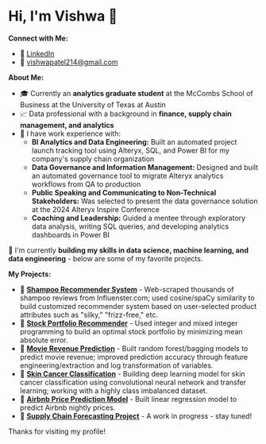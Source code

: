 # Hi, I'm Vishwa 👋

**Connect with Me:**
- 🔗 [LinkedIn](https://www.linkedin.com/in/vishwa-patel)
- 📧 [vishwapatel214@gmail.com](mailto:vishwapatel214@gmail.com) 

**About Me:**
- 🎓 Currently an **analytics graduate student** at the McCombs School of Business at the University of Texas at Austin
- 📈 Data professional with a background in **finance, supply chain management, and analytics**
- 💼 I have work experience with:
  - **BI Analytics and Data Engineering:** Built an automated project launch tracking tool using Alteryx, SQL, and Power BI for my company's supply chain organization
  - **Data Governance and Information Management:** Designed and built an automated governance tool to migrate Alteryx analytics workflows from QA to production
  - **Public Speaking and Communicating to Non-Technical Stakeholders:** Was selected to present the data governance solution at the 2024 Alteryx Inspire Conference
  - **Coaching and Leadership:** Guided a mentee through exploratory data analysis, writing SQL queries, and developing analytics dashboards in Power BI

🌱 I'm currently **building my skills in data science, machine learning, and data engineering** - below are some of my favorite projects.

**My Projects:**
- 🔗 **[Shampoo Recommender System](link)** - Web-scraped thousands of shampoo reviews from Influenster.com; used cosine/spaCy similarity to build customized recommender system based on user-selected product attributes such as "silky," "frizz-free," etc.
- 🔗 **[Stock Portfolio Recommender](link)** - Used integer and mixed integer programming to build an optimal stock portfolio by minimizing mean absolute error.
- 🔗 **[Movie Revenue Prediction](link)** - Built random forest/bagging models to predict movie revenue; improved prediction accuracy through feature engineering/extraction and log transformation of variables.
- 🔗 **[Skin Cancer Classification](https://github.com/vishwapatel14/Skin-Cancer-Classification-Model.git)** - Building deep learning model for skin cancer classification using convolutional neural network and transfer learning; working with a highly class imbalanced dataset.
- 🔗 **[Airbnb Price Prediction Model](link)** - Built linear regression model to predict Airbnb nightly prices.
- 🔗 **[Supply Chain Forecasting Project](https://github.com/ethanrwong/Supply-Chain-Analytics-Group-Project.git)** - A work in progress - stay tuned!

<!-- TODO: Add future projects here: supply chain project (fork Ethan repo), market basket analysis from marketing -->

Thanks for visiting my profile!
